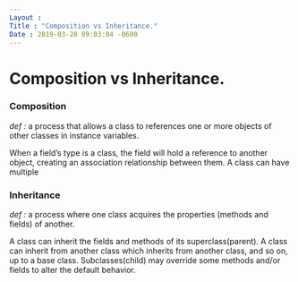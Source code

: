 ```yaml
---
Layout :
Title : "Composition vs Inheritance."
Date : 2019-03-20 09:03:04 -0600
---  
```


# Composition vs Inheritance.

### Composition
*def :* a process that allows a class to references one or more objects of other classes in instance variables.

When a field’s type is a class, the field will hold a reference to another object, creating an association relationship between them.
A class can have multiple 
 <!-- association, aggregation, and composition -->

### Inheritance
*def :* a process where one class acquires the properties (methods and fields) of another.

A class can inherit the fields and methods of its superclass(parent).
A class can inherit from another class which inherits from another class, and so on, up to a base class.
Subclasses(child) may override some methods and/or fields to alter the default behavior.

